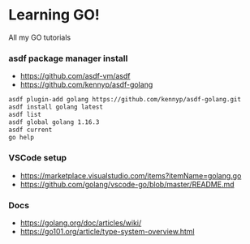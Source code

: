 # Learning GO!

All my GO tutorials

### asdf package manager install

- https://github.com/asdf-vm/asdf
- https://github.com/kennyp/asdf-golang

```bash
asdf plugin-add golang https://github.com/kennyp/asdf-golang.git
asdf install golang latest
asdf list
asdf global golang 1.16.3
asdf current
go help
```

### VSCode setup

- https://marketplace.visualstudio.com/items?itemName=golang.go
- https://github.com/golang/vscode-go/blob/master/README.md

### Docs

- https://golang.org/doc/articles/wiki/
- https://go101.org/article/type-system-overview.html
